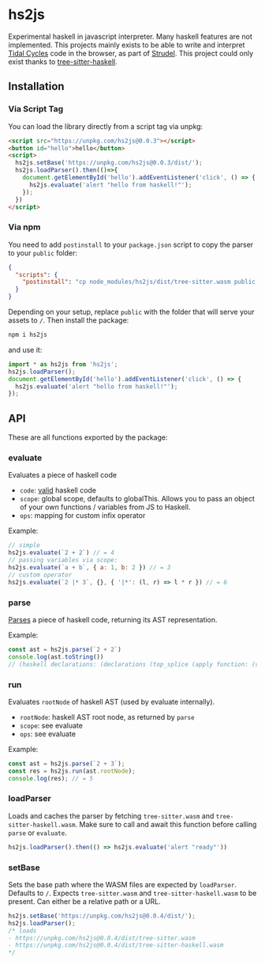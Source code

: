 # hs2js

Experimental haskell in javascript interpreter. Many haskell features are not implemented.
This projects mainly exists to be able to write and interpret [Tidal Cycles](https://tidalcycles.org/) code in the browser,
as part of [Strudel](https://codeberg.org/uzu/strudel). This project could only exist thanks to [tree-sitter-haskell](https://github.com/tree-sitter/tree-sitter-haskell).

## Installation

### Via Script Tag

You can load the library directly from a script tag via unpkg:

```html
<script src="https://unpkg.com/hs2js@0.0.3"></script>
<button id="hello">hello</button>
<script>
  hs2js.setBase('https://unpkg.com/hs2js@0.0.3/dist/');
  hs2js.loadParser().then(()=>{
    document.getElementById('hello').addEventListener('click', () => {
      hs2js.evaluate('alert "hello from haskell!"');
    });
  })
</script>
```

### Via npm

You need to add `postinstall` to your `package.json` script to copy the parser to your `public` folder:

```json
{
  "scripts": {
    "postinstall": "cp node_modules/hs2js/dist/tree-sitter.wasm public && cp node_modules/hs2js/dist/tree-sitter-haskell.wasm public"
  }
}
```

Depending on your setup, replace `public` with the folder that will serve your assets to `/`. Then install the package:

```sh
npm i hs2js
```

and use it:

```js
import * as hs2js from 'hs2js';
hs2js.loadParser();
document.getElementById('hello').addEventListener('click', () => {
  hs2js.evaluate('alert "hello from haskell!"');
});
```

## API

These are all functions exported by the package:

### evaluate

Evaluates a piece of haskell code

- `code`: [valid](https://github.com/tree-sitter/tree-sitter-haskell?tab=readme-ov-file#supported-language-extensions) haskell code
- `scope`: global scope, defaults to globalThis. Allows you to pass an object of your own functions / variables from JS to Haskell.
- `ops`: mapping for custom infix operator

Example:

```js
// simple
hs2js.evaluate(`2 + 2`) // = 4
// passing variables via scope:
hs2js.evaluate(`a + b`, { a: 1, b: 2 }) // = 3
// custom operator
hs2js.evaluate(`2 |* 3`, {}, { '|*': (l, r) => l * r }) // = 6
```

### parse

[Parses](https://github.com/tree-sitter/tree-sitter-haskell) a piece of haskell code, returning its AST representation.

Example:

```js
const ast = hs2js.parse(`2 + 2`)
console.log(ast.toString())
// (haskell declarations: (declarations (top_splice (apply function: (variable) argument: (literal (integer))))))
```

### run

Evaluates `rootNode` of haskell AST (used by evaluate internally).

- `rootNode`: haskell AST root node, as returned by `parse`
- `scope`: see evaluate
- `ops`: see evaluate

Example:

```js
const ast = hs2js.parse(`2 + 3`);
const res = hs2js.run(ast.rootNode);
console.log(res); // = 5
```

### loadParser

Loads and caches the parser by fetching `tree-sitter.wasm` and `tree-sitter-haskell.wasm`.
Make sure to call and await this function before calling `parse` or `evaluate`.

```js
hs2js.loadParser().then(() => hs2js.evaluate('alert "ready"'))
```

### setBase

Sets the base path where the WASM files are expected by `loadParser`. Defaults to `/`.
Expects `tree-sitter.wasm` and `tree-sitter-haskell.wasm` to be present.
Can either be a relative path or a URL.

```js
hs2js.setBase('https://unpkg.com/hs2js@0.0.4/dist/');
hs2js.loadParser(); 
/* loads 
- https://unpkg.com/hs2js@0.0.4/dist/tree-sitter.wasm
- https://unpkg.com/hs2js@0.0.4/dist/tree-sitter-haskell.wasm
*/
```
